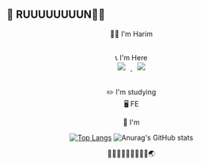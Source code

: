 ## 🐢 RUUUUUUUUN🐸🍀

<div align=center>

🦸‍♀️ I'm Harim

<br>
📞 I'm Here 

<br>
 <a href="https://instagram.com/_060i">
    <img 
        src="http://img.shields.io/badge/-Instagram-black?style=flat&logo=Instagram&link=https://instagram.com/_060i/"
        style="height : auto; margin-left : 10px; margin-right : 10px;"/>
</a> <a href="mailto:doris2019228@gmail.com">
    <img 
        src="https://img.shields.io/badge/Gmail-d14836?style=flat-square&logo=Gmail&logoColor=white&link=mailto:doris2019228@gmail.com"
        style="height : auto; margin-left : 10px; margin-right : 10px;"/>
</a>

<br>✏️ I'm studying
<br>
    🖥 FE
<br>

💭 I'm



[![Top Langs](https://github-readme-stats.vercel.app/api/top-langs/?username=harim061&layout=compact)](https://github.com/harim061/github-readme-stats) ![Anurag's GitHub stats](https://github-readme-stats.vercel.app/api?username=harim061&show_icons=true&theme=vue)

🐸💧🍃🐢💤💙🍀🐳🌊🌏
 </div> 
 

 
